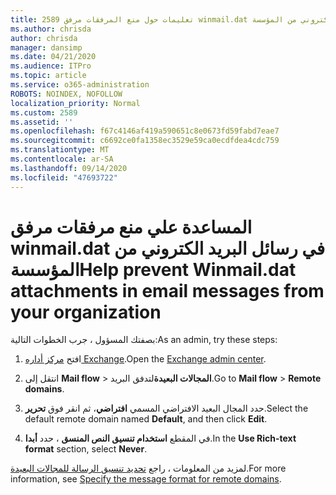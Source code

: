 ```yaml
---
title: 2589 تعليمات حول منع المرفقات مرفق winmail.dat في رسائل البريد الكتروني من المؤسسة
ms.author: chrisda
author: chrisda
manager: dansimp
ms.date: 04/21/2020
ms.audience: ITPro
ms.topic: article
ms.service: o365-administration
ROBOTS: NOINDEX, NOFOLLOW
localization_priority: Normal
ms.custom: 2589
ms.assetid: ''
ms.openlocfilehash: f67c4146af419a590651c8e0673fd59fabd7eae7
ms.sourcegitcommit: c6692ce0fa1358ec3529e59ca0ecdfdea4cdc759
ms.translationtype: MT
ms.contentlocale: ar-SA
ms.lasthandoff: 09/14/2020
ms.locfileid: "47693722"
---
```

# <a name="help-prevent-winmaildat-attachments-in-email-messages-from-your-organization"></a><span data-ttu-id="f6467-102">المساعدة علي منع مرفقات مرفق winmail.dat في رسائل البريد الكتروني من المؤسسة</span><span class="sxs-lookup"><span data-stu-id="f6467-102">Help prevent Winmail.dat attachments in email messages from your organization</span></span>

<span data-ttu-id="f6467-103">بصفتك المسؤول ، جرب الخطوات التالية:</span><span class="sxs-lookup"><span data-stu-id="f6467-103">As an admin, try these steps:</span></span>

1. <span data-ttu-id="f6467-104">افتح [مركز أداره Exchange](https://outlook.office365.com/ecp/).</span><span class="sxs-lookup"><span data-stu-id="f6467-104">Open the [Exchange admin center](https://outlook.office365.com/ecp/).</span></span>

2. <span data-ttu-id="f6467-105">انتقل إلى **Mail flow**  >  **المجالات البعيدة**لتدفق البريد.</span><span class="sxs-lookup"><span data-stu-id="f6467-105">Go to **Mail flow** > **Remote domains**.</span></span>

3. <span data-ttu-id="f6467-106">حدد المجال البعيد الافتراضي المسمي **افتراضي**، ثم انقر فوق **تحرير**.</span><span class="sxs-lookup"><span data-stu-id="f6467-106">Select the default remote domain named **Default**, and then click **Edit**.</span></span>

4. <span data-ttu-id="f6467-107">في المقطع **استخدام تنسيق النص المنسق** ، حدد **أبدا**.</span><span class="sxs-lookup"><span data-stu-id="f6467-107">In the **Use Rich-text format** section, select **Never**.</span></span>

<span data-ttu-id="f6467-108">لمزيد من المعلومات ، راجع [تحديد تنسيق الرسالة للمجالات البعيدة](https://docs.microsoft.com/Exchange/mail-flow-best-practices/remote-domains/remote-domains#specifying-message-format).</span><span class="sxs-lookup"><span data-stu-id="f6467-108">For more information, see [Specify the message format for remote domains](https://docs.microsoft.com/Exchange/mail-flow-best-practices/remote-domains/remote-domains#specifying-message-format).</span></span>
